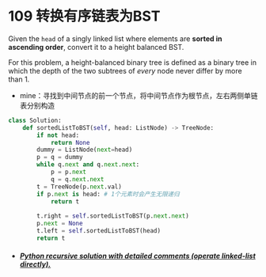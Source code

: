 # 109 转换有序链表为BST

Given the `head` of a singly linked list where elements are **sorted in ascending order**, convert it to a height balanced BST.

For this problem, a height-balanced binary tree is defined as a binary tree in which the depth of the two subtrees of *every* node never differ by more than 1.

* mine：寻找到中间节点的前一个节点，将中间节点作为根节点，左右两侧单链表分别构造

```python
class Solution:
    def sortedListToBST(self, head: ListNode) -> TreeNode:
        if not head:
            return None
        dummy = ListNode(next=head)
        p = q = dummy
        while q.next and q.next.next:
            p = p.next
            q = q.next.next
        t = TreeNode(p.next.val)
        if p.next is head: # 1个元素时会产生无限递归
            return t
        
        t.right = self.sortedListToBST(p.next.next)
        p.next = None
        t.left = self.sortedListToBST(head)
        return t
```



* ##### [Python recursive solution with detailed comments (operate linked-list directly).](https://leetcode.com/problems/convert-sorted-list-to-binary-search-tree/discuss/35474/Python-recursive-solution-with-detailed-comments-(operate-linked-list-directly).)